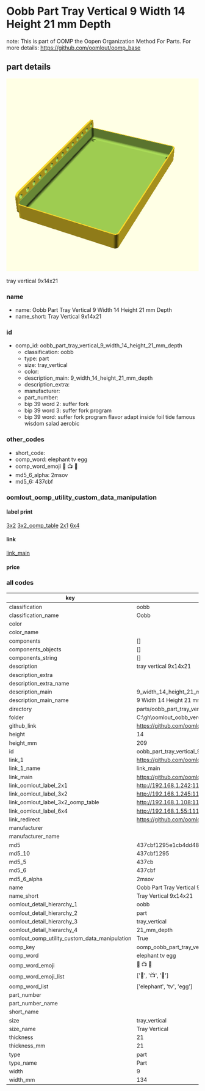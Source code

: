# Oobb Part Tray Vertical 9 Width 14 Height 21 mm Depth  

note: This is part of OOMP the Oopen Organization Method For Parts. For more details: https://github.com/oomlout/oomp_base

##  part details
  

[![](3dpr.png)](3dpr.png)

tray vertical 9x14x21



### name
* name: Oobb Part Tray Vertical 9 Width 14 Height 21 mm Depth
* name_short: Tray Vertical 9x14x21 
### id
* oomp_id: oobb_part_tray_vertical_9_width_14_height_21_mm_depth
  * classification: oobb
  * type: part
  * size: tray_vertical
  * color: 
  * description_main: 9_width_14_height_21_mm_depth
  * description_extra: 
  * manufacturer: 
  * part_number: 
  * bip 39 word 2: suffer fork
  * bip 39 word 3: suffer fork program
  * bip 39 word: suffer fork program flavor adapt inside foil tide famous wisdom salad aerobic

### other_codes
* short_code: 
* oomp_word: elephant tv egg
* oomp_word_emoji :elephant: :tv: :egg:
* md5_6_alpha: 2msov
* md5_6: 437cbf






### oomlout_oomp_utility_custom_data_manipulation
#### label print
[3x2](http://192.168.1.245:1112/?label=oomp%202msov)
[3x2_oomp_table](http://192.168.1.108:1112/?label=oomp%202msov)
[2x1](http://192.168.1.242:1112/?label=oomp%202msov)
[6x4](http://192.168.1.55:1112/?label=oomp%202msov)    

#### link

[link_main](https://github.com/oomlout/oomlout_oobb_version_4_generated_parts/tree/main/navigation_oomp/oobb/part/tray_vertical/9_width_14_height_21_mm_depth/part)                              

#### price







### all codes 
| key | value |  
| --- | --- |  
| classification | oobb |  
| classification_name | Oobb |  
| color |  |  
| color_name |  |  
| components | [] |  
| components_objects | [] |  
| components_string | [] |  
| description | tray vertical 9x14x21 |  
| description_extra |  |  
| description_extra_name |  |  
| description_main | 9_width_14_height_21_mm_depth |  
| description_main_name | 9 Width 14 Height 21 mm Depth |  
| directory | parts/oobb_part_tray_vertical_9_width_14_height_21_mm_depth |  
| folder | C:\gh\oomlout_oobb_version_4_generated_parts\parts\oobb_part_tray_vertical_9_width_14_height_21_mm_depth |  
| github_link | https://github.com/oomlout/oomlout_oomp_part_src/tree/main/parts/oobb_part_tray_vertical_9_width_14_height_21_mm_depth |  
| height | 14 |  
| height_mm | 209 |  
| id | oobb_part_tray_vertical_9_width_14_height_21_mm_depth |  
| link_1 | https://github.com/oomlout/oomlout_oobb_version_4_generated_parts/tree/main/navigation_oomp/oobb/part/tray_vertical/9_width_14_height_21_mm_depth/part |  
| link_1_name | link_main |  
| link_main | https://github.com/oomlout/oomlout_oobb_version_4_generated_parts/tree/main/navigation_oomp/oobb/part/tray_vertical/9_width_14_height_21_mm_depth/part |  
| link_oomlout_label_2x1 | http://192.168.1.242:1112/?label=oomp%202msov |  
| link_oomlout_label_3x2 | http://192.168.1.245:1112/?label=oomp%202msov |  
| link_oomlout_label_3x2_oomp_table | http://192.168.1.108:1112/?label=oomp%202msov |  
| link_oomlout_label_6x4 | http://192.168.1.55:1112/?label=oomp%202msov |  
| link_redirect | https://github.com/oomlout/oomlout_oobb_version_4_generated_parts/tree/main/parts/oobb_tray_vertical_09_14_21 |  
| manufacturer |  |  
| manufacturer_name |  |  
| md5 | 437cbf1295e1cb4dd481858b57d6dec5 |  
| md5_10 | 437cbf1295 |  
| md5_5 | 437cb |  
| md5_6 | 437cbf |  
| md5_6_alpha | 2msov |  
| name | Oobb Part Tray Vertical 9 Width 14 Height 21 mm Depth |  
| name_short | Tray Vertical 9x14x21  |  
| oomlout_detail_hierarchy_1 | oobb |  
| oomlout_detail_hierarchy_2 | part |  
| oomlout_detail_hierarchy_3 | tray_vertical |  
| oomlout_detail_hierarchy_4 | 21_mm_depth |  
| oomlout_oomp_utility_custom_data_manipulation | True |  
| oomp_key | oomp_oobb_part_tray_vertical_9_width_14_height_21_mm_depth |  
| oomp_word | elephant tv egg |  
| oomp_word_emoji | :elephant: :tv: :egg: |  
| oomp_word_emoji_list | [':elephant:', ':tv:', ':egg:'] |  
| oomp_word_list | ['elephant', 'tv', 'egg'] |  
| part_number |  |  
| part_number_name |  |  
| short_name |  |  
| size | tray_vertical |  
| size_name | Tray Vertical |  
| thickness | 21 |  
| thickness_mm | 21 |  
| type | part |  
| type_name | Part |  
| width | 9 |  
| width_mm | 134 |  
